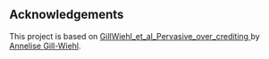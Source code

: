 

## Acknowledgements
This project is based on [GillWiehl_et_al_Pervasive_over_crediting
](https://github.com/username/original-repo) by [Annelise Gill-Wiehl]([https://github.com/username](https://github.com/agillwiehl/GillWiehl_et_al_Pervasive_over_crediting.git)).
